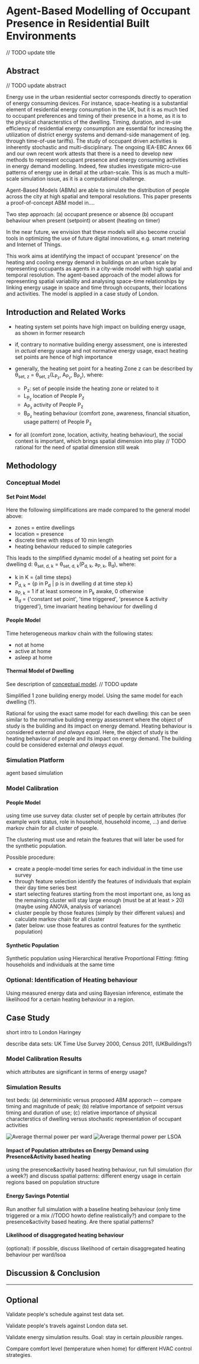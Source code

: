 # Agent-Based Modelling of Occupant Presence in Residential Built Environments

// TODO update title

## Abstract

// TODO update abstract

Energy use in the urban residential sector corresponds directly to operation of energy consuming devices. For instance, space-heating  is a substantial element of residential energy consumption in the UK, but it is as much tied to occupant preferences and timing of their presence in a home, as it is to the physical characterstics of the dwelling. Timing, duration, and in-use efficiency of residential energy consumption are essential for increasing the utilization of district energy systems and demand-side management of (eg. through time-of-use tariffs). The study of occupant driven activities is inherently stochastic and multi-disciplinary. The ongoing IEA-EBC Annex 66 and our own recent work attests that there is a need to develop new methods to represent occupant presence and energy consuming activities in energy demand modelling. Indeed, few studies investigate micro-use patterns of energy use in detail at the urban-scale. This is as much a multi-scale simulation issue, as it is a computational challenge.

Agent-Based Models (ABMs) are able to simulate the distribution of people across the city at high spatial and temporal resolutions. This paper presents a proof-of-concept ABM model in....

Two step approach: (a) occupant presence or absence (b) occupant behaviour when present (setpoint) or absent (heating on timer)

In the near future, we envision that these models will also become crucial tools in optimizing the use of future digital innovations, e.g. smart metering and Internet of Things.

This work aims at identifying the impact of occupant 'presence' on the heating and cooling energy demand in buildings on an urban scale by representing occupants as agents in a city-wide model with high spatial and temporal resolution. The agent-based approach of the model allows for representing spatial variability and analysing space-time relationships by linking energy usage in space and time through occupants, their locations and activities. The model is applied in a case study of London.

## Introduction and Related Works

* heating system set points have high impact on building energy usage, as shown in former research

* if, contrary to normative building energy assessment, one is interested in _actual_ energy usage and not normative energy usage, exact heating set points are hence of high importance

* generally, the heating set point for a heating Zone z can be described by &theta;<sub>set, z</sub> = &theta;<sub>set, z</sub>(L<sub>P<sub>z</sub></sub>, A<sub>P<sub>z</sub></sub>, B<sub>P<sub>z</sub></sub>), where:

    * P<sub>z</sub>: set of people inside the heating zone or related to it
    * L<sub>P<sub>z</sub></sub> location of People P<sub>z</sub>
    * A<sub>P<sub>z</sub></sub> activity of People P<sub>z</sub>
    * B<sub>P<sub>z</sub></sub> heating behaviour (comfort zone, awareness, financial situation, usage pattern) of People P<sub>z</sub>

* for all (comfort zone, location, activity, heating behaviour), the social context is important, which brings spatial dimension into play // TODO rational for the need of spatial dimension still weak

## Methodology

### Conceptual Model

#### Set Point Model

Here the following simplifications are made compared to the general model above:

* zones = entire dwellings
* location = presence
* discrete time with steps of 10 min length
* heating behaviour reduced to simple categories

This leads to the simplified dynamic model of a heating set point for a dwelling d: &theta;<sub>set, d, k</sub> = &theta;<sub>set, d, k</sub>(P<sub>d, k</sub>, a<sub>P, k</sub>, B<sub>d</sub>), where:

* k in K = {all time steps}
* P<sub>d, k</sub> = {p in P<sub>d</sub> | p is in dwelling d at time step k}
* a<sub>P, k</sub> = 1 if at least someone in P<sub>k</sub> awake, 0 otherwise
* B<sub>d</sub> = {'constant set point', 'time triggered', 'presence & activity triggered'}, time invariant heating behaviour for dwelling d

#### People Model

Time heterogeneous markov chain with the following states:

* not at home
* active at home
* asleep at home

#### Thermal Model of Dwelling

See description of [conceptual model](https://github.com/timtroendle/spatial-cimo/blob/develop/doc/conceptual-model.md). // TODO update

Simplified 1 zone building energy model. Using the same model for each dwelling (?).

Rational for using the exact same model for each dwelling: this can be seen similar to the normative building energy assessment where the object of study is the building and its impact on energy demand. Heating behaviour is considered external *and always equal*. Here, the object of study is the heating behaviour of people and its impact on energy demand. The building could be considered external *and always equal*.

### Simulation Platform

agent based simulation

### Model Calibration

#### People Model

using time use survey data: cluster set of people by certain attributes (for example work status, role in household, household income, ...) and derive markov chain for all cluster of people.

The clustering must use and retain the features that will later be used for the synthetic population.

Possible procedure:

* create a people-model time series for each individual in the time use survey
* through feature selection identify the features of individuals that explain their day time series best
* start selecting features starting from the most important one, as long as the remaining cluster will stay large enough (must be at at least > 20) (maybe using ANOVA, analysis of variance)
* cluster people by those features (simply by their different values) and calculate markov chain for all cluster
* (later below: use those features as control features for the synthetic population)

#### Synthetic Population

Synthetic population using Hierarchical Iterative Proportional Fitting: fitting households and individuals at the same time

### Optional: Identification of Heating behaviour

Using measured energy data and using Bayesian inference, estimate the likelihood for a certain heating behaviour in a region.

## Case Study

short intro to London Haringey

describe data sets: UK Time Use Survey 2000, Census 2011, (UKBuildings?)

### Model Calibration Results

which attributes are significant in terms of energy usage?

### Simulation Results

test beds: (a) deterministic versus proposed ABM apporach -- compare timing and magnitude of peak; (b) relative importance of setpoint versus timing and duration of use; (c) relative importance of physical characterstics of dwelling versus stochastic representation of occupant activities

![Average thermal power per ward](../doc/figures/thermal_power_per_ward.png)
![Average thermal power per LSOA](../doc/figures/thermal_power_per_lsoa.png)

#### Impact of Population attributes on Energy Demand using Presence&Activity based heating

using the presence&activity based heating behaviour, run full simulation (for a week?) and discuss spatial patterns: different energy usage in certain regions based on population structure

#### Energy Savings Potential

Run another full simulation with a baseline heating behaviour (only time triggered or a mix //TODO howto define realistically?) and compare to the presence&activity based heating. Are there spatial patterns?

#### Likelihood of disaggregated heating behaviour

(optional): if possible, discuss likelihood of certain disaggregated heating behaviour per ward/lsoa

## Discussion & Conclusion

---

## Optional

Validate people's schedule against test data set.

Validate people's travels against London data set.

Validate energy simulation results. Goal: stay in certain *plausible* ranges.

Compare comfort level (temperature when home) for different HVAC control strategies.
